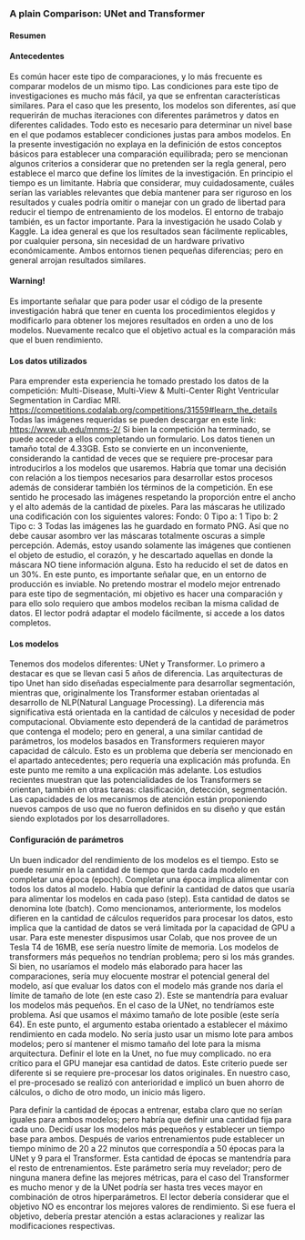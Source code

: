 ### A plain Comparison: UNet and Transformer
#### Resumen

#### Antecedentes

Es común hacer este tipo de comparaciones, y lo más frecuente es comparar modelos de un mismo tipo. Las condiciones para este tipo de investigaciones es mucho más fácil, ya que se enfrentan características similares. Para el caso que les presento, los modelos son diferentes, así que requerirán de muchas iteraciones con diferentes parámetros y datos en diferentes calidades. Todo esto es necesario para determinar un nivel base en el que podamos establecer condiciones justas para ambos modelos.
En la presente investigación no explaya en la definición de estos conceptos básicos para establecer una comparación equilibrada; pero se mencionan algunos criterios a considerar que no pretenden ser la regla general, pero establece el marco que define los límites de la investigación.
En principio el tiempo es un limitante. Habría que considerar, muy cuidadosamente, cuáles serían las variables relevantes que debía mantener para ser riguroso en los resultados y cuales podría omitir o manejar con un grado de libertad para reducir el tiempo de entrenamiento de los modelos. 
El entorno de trabajo también, es un factor importante. Para la investigación he usado Colab y Kaggle. La idea general es que los resultados sean fácilmente replicables, por cualquier persona, sin necesidad de un hardware privativo económicamente.  Ambos entornos tienen pequeñas diferencias; pero en general arrojan resultados similares.

#### Warning!

Es importante señalar que para poder usar el código de la presente investigación habrá que tener en cuenta los procedimientos elegidos y modificarlo para obtener los mejores resultados en orden a uno de los modelos. Nuevamente recalco que el objetivo actual es la comparación más que el buen rendimiento. 

#### Los datos utilizados

Para emprender esta experiencia he tomado prestado los datos de la competición: Multi-Disease, Multi-View & Multi-Center Right Ventricular Segmentation in Cardiac MRI. 
https://competitions.codalab.org/competitions/31559#learn_the_details
Todas las imágenes requeridas se pueden descargar en este link:
https://www.ub.edu/mnms-2/
Si bien la competición ha terminado, se puede acceder a ellos completando un formulario. Los datos tienen un tamaño total de 4.33GB. Esto se convierte en un inconveniente, considerando la cantidad de veces que se requiere pre-procesar para introducirlos a los modelos que usaremos. Habría que tomar una decisión con relación a los tiempos necesarios para desarrollar estos procesos además de considerar también los términos de la competición. 
En ese sentido he procesado las imágenes respetando la proporción entre el ancho y el alto además de la cantidad de píxeles. Para las máscaras he utilizado una codificación con los siguientes valores:
Fondo: 0
Tipo a: 1
Tipo b: 2
Tipo c: 3
Todas las imágenes las he guardado en formato PNG. Así que no debe causar asombro ver las máscaras totalmente oscuras a simple percepción. Además, estoy usando solamente las imágenes que contienen el objeto de estudio, el corazón, y he descartado aquellas en donde la máscara NO tiene información alguna. Esto ha reducido el set de datos en un 30%. En este punto, es importante señalar que, en un entorno de producción es inviable. No pretendo mostrar el modelo mejor entrenado para este tipo de segmentación, mi objetivo es hacer una comparación y para ello solo requiero que ambos modelos reciban la misma calidad de datos. El lector podrá adaptar el modelo fácilmente, si accede a los datos completos.  


#### Los modelos

Tenemos dos modelos diferentes: UNet y Transformer. Lo primero a destacar es que se llevan casi 5 años de diferencia. Las arquitecturas  de tipo Unet han sido diseñadas especialmente para desarrollar segmentación, mientras que, originalmente los Transformer estaban orientadas al desarrollo de NLP(Natural Language Processing).
La diferencia más significativa está orientada en la cantidad de cálculos y necesidad de poder computacional. Obviamente esto dependerá de la cantidad de parámetros que contenga el modelo; pero en general, a una similar cantidad de parámetros, los modelos basados en Transformers requieren mayor capacidad de cálculo. Esto es un problema que debería ser mencionado en el apartado antecedentes; pero requería una explicación más profunda. En este punto me remito a una explicación más adelante.
Los estudios recientes muestran que las potencialidades de los Transformers se orientan, también en otras tareas: clasificación, detección, segmentación. Las capacidades de los mecanismos de atención están proponiendo nuevos campos de uso que no fueron definidos en su diseño y que están siendo explotados por los desarrolladores.


#### Configuración de parámetros

Un buen indicador del rendimiento de los modelos es el tiempo. Esto se puede resumir en la cantidad de tiempo que tarda cada modelo en completar una época (epoch). Completar una época implica alimentar con todos los datos al modelo. Había que definir la cantidad de datos que usaría para alimentar los modelos en cada paso (step). Esta cantidad de datos se denomina lote (batch). Como mencionamos, anteriormente, los modelos difieren en la cantidad de cálculos requeridos para procesar los datos, esto implica que la cantidad de datos se verá limitada por la capacidad de GPU a usar. Para este menester dispusimos usar Colab, que nos provee de un Tesla T4 de 16MB, ese sería nuestro límite de memoria. Los modelos de transformers más pequeños no tendrían problema; pero si los más grandes. Si bien, no usaríamos el modelo más elaborado para hacer las comparaciones, sería muy elocuente mostrar el potencial general del modelo, así que evaluar los datos con el modelo más grande nos daría el límite de tamaño de lote (en este caso 2). Este se mantendría para evaluar los modelos más pequeños. En el caso de la UNet, no tendríamos este problema. Así que usamos el máximo tamaño de lote posible (este sería 64).
En este punto, el argumento estaba orientado a establecer el máximo rendimiento en cada modelo. No sería justo usar un mismo lote para ambos modelos; pero sí mantener el mismo tamaño del lote para la misma arquitectura. Definir el lote en la Unet, no fue muy complicado. no era crítico para el GPU manejar esa cantidad de datos. Este criterio puede ser diferente si se requiere pre-procesar los datos originales. En nuestro caso, el pre-procesado se realizó con anterioridad e implicó un buen ahorro de cálculos, o dicho de otro modo, un inicio más ligero.

Para definir la cantidad de épocas a entrenar, estaba claro que no serían iguales para ambos modelos; pero habría que definir una cantidad fija para cada uno. Decidí usar los modelos más pequeños y establecer un tiempo base para ambos. Después de varios entrenamientos pude establecer un tiempo mínimo de 20 a 22 minutos que correspondía a 50 épocas para la UNet y 9 para el Transformer. Esta cantidad de épocas se mantendría para el resto de entrenamientos. Este parámetro sería muy revelador; pero de ninguna manera define las mejores métricas, para el caso del Transformer es mucho menor y de la UNet podría ser hasta tres veces mayor en combinación de otros hiperparámetros. El lector debería considerar que el objetivo NO es encontrar los mejores valores de rendimiento. Si ese fuera el objetivo, debería prestar atención a estas aclaraciones y realizar las modificaciones respectivas.


###
###
###
###
